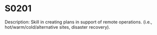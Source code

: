 # S0201
Description: Skill in creating plans in support of remote operations. (i.e., hot/warm/cold/alternative sites, disaster recovery).
